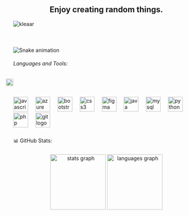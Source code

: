 <h2 align="center">Enjoy creating random things.</h2>

<p align="left"> <img src="https://komarev.com/ghpvc/?username=kleaar&label=Profile%20views&color=0e75b6&style=flat" alt="kleaar" /> </p>

###

<br clear="both">

![Snake animation](https://github.com/{{wlr3r}}/{{your_username}}/blob/output/github-contribution-grid-snake.svg)

<h6>Languages and Tools:</h6>
<img height="20" style="margin-left: -20px;" src="https://camo.githubusercontent.com/5b2407f37d124d766e325ba307c45f165a418ae72f96f4f00f05ef16b5ce1a0f/68747470733a2f2f6d656469612e67697068792e636f6d2f6d656469612f557650767358396f4d6c4d57732f67697068792e676966" />


##

<div align="left">
  <img src="https://cdn.jsdelivr.net/gh/devicons/devicon/icons/javascript/javascript-original.svg" height="40" alt="javascript logo"  />
  <img width="12" />
  <img src="https://cdn.jsdelivr.net/gh/devicons/devicon/icons/azure/azure-original.svg" height="40" alt="azure logo"  />
  <img width="12" />
  <img src="https://cdn.jsdelivr.net/gh/devicons/devicon/icons/bootstrap/bootstrap-original.svg" height="40" alt="bootstrap logo"  />
  <img width="12" />
  <img src="https://cdn.jsdelivr.net/gh/devicons/devicon/icons/css3/css3-original.svg" height="40" alt="css3 logo"  />
  <img width="12" />
  <img src="https://cdn.jsdelivr.net/gh/devicons/devicon/icons/figma/figma-original.svg" height="40" alt="figma logo"  />
  <img width="12" />
  <img src="https://cdn.jsdelivr.net/gh/devicons/devicon/icons/java/java-original.svg" height="40" alt="java logo"  />
  <img width="12" />
  <img src="https://cdn.jsdelivr.net/gh/devicons/devicon/icons/mysql/mysql-original.svg" height="40" alt="mysql logo"  />
  <img width="12" />
  <img src="https://cdn.jsdelivr.net/gh/devicons/devicon/icons/python/python-original.svg" height="40" alt="python logo"  />
  <img width="12" />
  <img src="https://cdn.jsdelivr.net/gh/devicons/devicon/icons/php/php-original.svg" height="40" alt="php logo"  />
  <img width="12" />
  <img src="https://cdn.jsdelivr.net/gh/devicons/devicon/icons/git/git-original.svg" height="40" alt="git logo"  />
</div>

###

<p align="left">📊 GitHub Stats:</p>

###

<div align="center">
  <img src="https://github-readme-stats.vercel.app/api?username=wlr3r&hide_title=false&hide_rank=false&show_icons=true&include_all_commits=true&count_private=true&disable_animations=false&theme=dracula&locale=en&hide_border=false&order=1" height="150" alt="stats graph"  />
  <img src="https://github-readme-stats.vercel.app/api/top-langs?username=wlr3r&locale=en&hide_title=false&layout=compact&card_width=320&langs_count=5&theme=dracula&hide_border=false&order=2" height="150" alt="languages graph"  />
</div>

###
